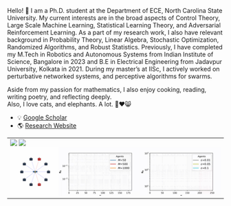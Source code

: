 Hello! 🍁
I am a Ph.D. student at the Department of ECE, North Carolina State University. My current interests are in the broad aspects of Control Theory, Large Scale Machine Learning, Statistical Learning Theory, and Adversarial Reinforcement Learning. As a part of my research work, I also have relevant background in Probability Theory, Linear Algebra, Stochastic Optimization, Randomized Algorithms, and Robust Statistics. Previously, I have completed my M.Tech in Robotics and Autonomous Systems from Indian Institute of Science, Bangalore in 2023 and B.E in Electrical Engineering from Jadavpur University, Kolkata in 2021. During my master’s at IISc, I actively worked on perturbative networked systems, and perceptive algorithms for swarms.

Aside from my passion for mathematics, I also enjoy cooking, reading, writing poetry, and reflecting deeply.<br/>
Also, I love cats, and elephants. A lot. 🐘❤️😸

- 💡 [Google Scholar](https://scholar.google.com/citations?user=tpNoQ3AAAAAJ&hl=en)
- 🌎 [Research Website](https://smaity1729rl.wordpress.ncsu.edu/)
<!---
sreejeetm1729/sreejeetm1729 is a ✨ special ✨ repository because its `README.md` (this file) appears on your GitHub profile.
You can click the Preview link to take a look at your changes.
--->
</table>
<table> 
  <tr> 
    <td>
      <img src="https://github.com/sreejeetm1729/Q-Learning-over-Static-and-Time-Varying-Networks/blob/main/Figures/combined_network_error.gif" style="width:550px"> 
      <img src="https://github.com/sreejeetm1729/MARL-Gym-Environment/blob/main/Training%20Video.gif" style="width:250px"> 
      <img src="https://github.com/sreejeetm1729/Robust-Federated-Q-Learning-with-Almost-No-communication/blob/main/Figures%20Robust%20Fed-Q/Robust%20Fed-Q%20Animation.gif" style="width:850px"> 
    </td> 
  </tr>

